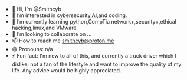 - 👋 Hi, I’m @Smithcyb
- 👀 I’m interested in cybersecurity,AI,and coding.
- 🌱 I’m currently learning python,CompTia network+,security+,ethical hacking,linux,and VMware.
- 💞️ I’m looking to collaborate on ...
- 📫 How to reach me smithcyb@proton.me
- 😄 Pronouns: n/a
- ⚡ Fun fact: I'm new to all of this, and currently a truck driver which I dislike; not a fan of the lifestyle and want to improve the quality of my life. Any advice would be highly appreciated.

<!---
Smithcyb/Smithcyb is a ✨ special ✨ repository because its `README.md` (this file) appears on your GitHub profile.
You can click the Preview link to take a look at your changes.
--->
